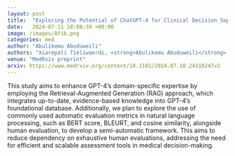 ```yaml
---
layout: post
title:  "Exploring the Potential of ChatGPT-4 for Clinical Decision Support in Cardiac Electrophysiology and Its Semi-Automatic Evaluation Metrics"
date:   2024-07-11 18:08:39 +00:00
image: /images/Afib.png
categories: med
author: "Abulikemu Abuduweili"
authors: "Xiarepati Tieliwaerdi, <strong>Abulikemu Abuduweili</strong>,  Saleh Saleh, Erasmus Mutabi, Michael A Rosenberg, Emerson Liu"
venue: "MedRxiv preprint"
arxiv: https://www.medrxiv.org/content/10.1101/2024.07.10.24310247v2 
---
```


This study aims to enhance GPT-4’s domain-specific expertise by employing the Retrieval-Augmented Generation (RAG) approach, 
which integrates up-to-date, evidence-based knowledge into GPT-4’s foundational database. 
Additionally, we plan to explore the use of commonly used automatic evaluation metrics in natural language processing, such as BERT score, 
BLEURT, and cosine similarity, alongside human evaluation, to develop a semi-automatic framework. 
This aims to reduce dependency on exhaustive human evaluations, addressing the need for efficient and scalable assessment tools in medical 
decision-making.